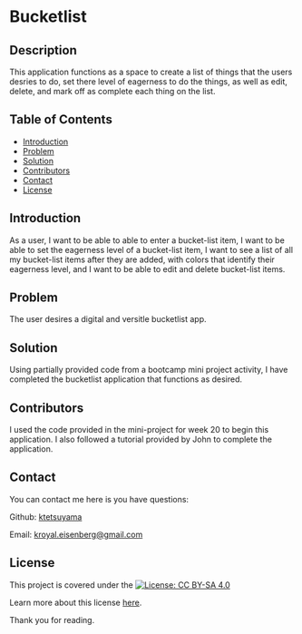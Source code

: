 # Bucketlist

## Description

This application functions as a space to create a list of things that the users desries to do, set there level of eagerness to do the things, as well as edit, delete, and mark off as complete each thing on the list.

## Table of Contents

- [Introduction](#introduction)
- [Problem](#problem)
- [Solution](#solution)
- [Contributors](#contributors)
- [Contact](#contact)
- [License](#license)

## Introduction

As a user, I want to be able to able to enter a bucket-list item, I want to be able to set the eagerness level of a bucket-list item, I want to see a list of all my bucket-list items after they are added, with colors that identify their eagerness level, and I want to be able to edit and delete bucket-list items.

## Problem

The user desires a digital and versitle bucketlist app.

## Solution

Using partially provided code from a bootcamp mini project activity, I have completed the bucketlist application that functions as desired.

## Contributors

I used the code provided in the mini-project for week 20 to begin this application. I also followed a tutorial provided by John to complete the application.

## Contact

You can contact me here is you have questions:

Github: [ktetsuyama](https://github.com/ktetsuyama)

Email: [kroyal.eisenberg@gmail.com](mailto:kroyal.eisenberg@gmail.com)

## License

This project is covered under the [![License: CC BY-SA  4.0](https://licensebuttons.net/l/by-sa/4.0/80x15.png)](https://creativecommons.org/licenses/by-sa/4.0/)

Learn more about this license [here](https://creativecommons.org/licenses/by-sa/4.0/).

Thank you for reading.
